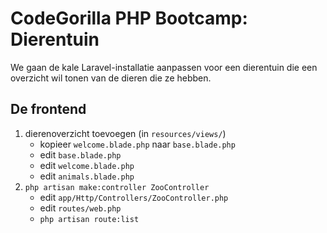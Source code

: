 # CodeGorilla PHP Bootcamp: Dierentuin

We gaan de kale Laravel-installatie aanpassen voor een dierentuin die een overzicht wil tonen van de dieren die ze hebben.

## De frontend

1. dierenoverzicht toevoegen (in `resources/views/`)
   - kopieer `welcome.blade.php` naar `base.blade.php`
   - edit `base.blade.php`
   - edit `welcome.blade.php`
   - edit `animals.blade.php`
2. `php artisan make:controller ZooController`
   - edit `app/Http/Controllers/ZooController.php`
   - edit `routes/web.php`
   - `php artisan route:list`
